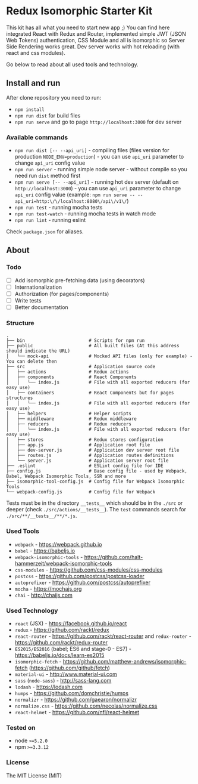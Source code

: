 # Redux Isomorphic Starter Kit

This kit has all what you need to start new app ;) 
You can find here integrated React with Redux and Router, implemented simple JWT (JSON Web Tokens) authentication, CSS Module and all is isomorphic so Server Side Rendering works great. Dev server works with hot reloading (with react and css modules).

Go below to read about all used tools and technology.

## Install and run

After clone repository you need to run:

* `npm install`
* `npm run dist` for build files
* `npm run serve` and go to page `http://localhost:3000` for dev server

### Available commands

* `npm run dist [-- --api_uri]` - compiling files (files version for production `NODE_ENV=production`) - you can use `api_uri` parameter to change `api_uri` config value
* `npm run server` - running simple node server - without compile so you need run `dist` method first
* `npm run serve [-- --api_uri]` - running hot dev server (default on `http://localhost:3000`) - you can use `api_uri` parameter to change `api_uri` config value (example: `npm run serve -- --api_uri=http:\/\/localhost:8080\/api\/v1\/`)
* `npm run test` - running mocha tests
* `npm run test-watch` - running mocha tests in watch mode
* `npm run lint` - running eslint

Check `package.json` for aliases.

## About

### Todo

* [ ] Add isomorphic pre-fetching data (using decorators)
* [ ] Internationalization
* [ ] Authorization (for pages/components)
* [ ] Write tests
* [ ] Better documentation

### Structure

```
.
├── bin                        # Scripts for npm run
├── public                     # All built files (At this address should indicate the URL)
│   └── mock-api               # Mocked API files (only for example) - You can delete then
├── src                        # Application source code
│   ├── actions                # Redux actions
│   ├── components             # React Components
│   │   └── index.js           # File with all exported reducers (for easy use)
│   ├── containers             # React Components but for pages structures
│   │   └── index.js           # File with all exported reducers (for easy use)
│   ├── helpers                # Helper scripts
│   ├── middleware             # Redux middleware
│   ├── reducers               # Redux reducers
│   │   └── index.js           # File with all exported reducers (for easy use)
│   ├── stores                 # Redux stores configuration
│   ├── app.js                 # Application root file
│   ├── dev-server.js          # Application dev server root file
│   ├── routes.js              # Application routes definitions
│   └── server.js              # Application server root file
├── .eslint                    # ESLint config file for IDE
├── config.js                  # Base config file - used by Webpack, Babel, Webpack Isomorphic Tools, SSR and more
├── isomorphic-tool-config.js  # Config file for Webpack Isomorphic Tools
└── webpack-config.js          # Config file for Webpack
```

Tests must be in the directory `__tests__` which should be in the `./src` or deeper (check `./src/actions/__tests__`). The `test` commands search for `./src/**/__tests__/**/*.js`.

### Used Tools

* `webpack` - https://webpack.github.io
* `babel` - https://babeljs.io
* `webpack-isomorphic-tools` - https://github.com/halt-hammerzeit/webpack-isomorphic-tools
* `css-modules` - https://github.com/css-modules/css-modules
* `postcss` - https://github.com/postcss/postcss-loader
* `autoprefixer` - https://github.com/postcss/autoprefixer
* `mocha` - https://mochajs.org
* `chai` - http://chaijs.com

### Used Technology

* `react` (JSX) - https://facebook.github.io/react
* `redux` - https://github.com/rackt/redux
* `react-router` - https://github.com/rackt/react-router and `redux-router` - https://github.com/rackt/redux-router
* `ES2015/ES2016` (babel; ES6 and stage-0 - ES7) - https://babeljs.io/docs/learn-es2015
* `isomorphic-fetch` - https://github.com/matthew-andrews/isomorphic-fetch (https://github.com/github/fetch)
* `material-ui` - http://www.material-ui.com
* `sass` (`node-sass`) - http://sass-lang.com
* `lodash` - https://lodash.com
* `humps` - https://github.com/domchristie/humps
* `normalizr` - https://github.com/gaearon/normalizr
* `normalize.css` - https://github.com/necolas/normalize.css
* `react-helmet` - https://github.com/nfl/react-helmet

### Tested on

* node `>=5.2.0`
* npm `>=3.3.12`

### License

The MIT License (MIT)